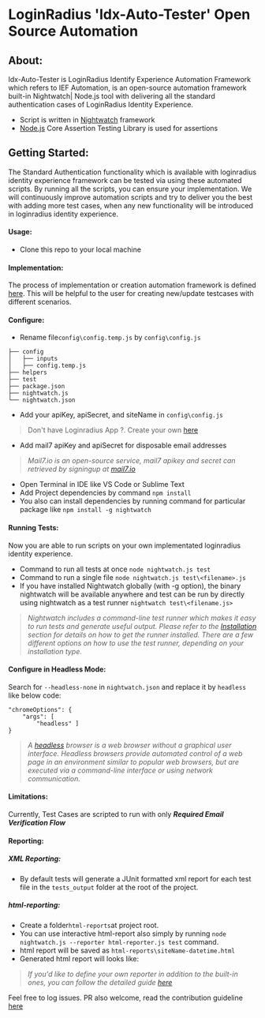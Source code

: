 # LoginRadius 'Idx-Auto-Tester' Open Source Automation

## About:
Idx-Auto-Tester is LoginRadius Identify Experience Automation Framework which refers to IEF Automation, is an open-source automation framework built-in Nightwatch| Node.js tool with delivering all the standard authentication cases of LoginRadius Identity Experience.
 - Script is written in [Nightwatch](https://nightwatchjs.org/) framework 
 - [Node.js](https://nodejs.org) Core Assertion Testing Library is
   used for assertions

## Getting Started:
The Standard Authentication functionality which is available with loginradius identity experience framework can be tested via using these automated scripts. By running all the scripts, you can ensure your implementation.
We will continuously improve automation scripts and try to deliver you the best with adding more test cases, when any new functionality will be introduced in loginradius identity experience.

#### Usage:
- Clone this repo to your local machine

#### Implementation: 
The process of implementation or creation automation framework is defined [here](https://www.loginradius.com/engineering/blog/introduction-of-Idx-Auto-Tester/). This will be helpful to the user for creating new/update testcases with different scenarios. 

#### Configure:
- Rename file`config\config.temp.js` by `config\config.js`
```
├── config
│   ├── inputs
│   ├── config.temp.js
├── helpers
├── test
├── package.json
├── nightwatch.js
└── nightwatch.json  
```
- Add your apiKey, apiSecret, and siteName in `config\config.js`

> Don't have Loginradius App ?. Create your own [here](https://adminconsole.loginradius.com/)
- Add mail7 apiKey and apiSecret for disposable email addresses
> *Mail7.io is an open-source service, mail7 apikey and secret can retrieved by signingup at [mail7.io](https://api.mail7.io/login)*
- Open Terminal in IDE like VS Code or Sublime Text
- Add Project dependencies by command `npm install`
- You also can install dependencies by running command for particular package like `npm install -g nightwatch`

#### Running Tests:
Now you are able to run scripts on your own implementated loginradius identity experience.
- Command to run all tests at once `node nightwatch.js test`
- Command to run a single file `node nightwatch.js test\<filename>.js`
- If you have installed Nightwatch globally (with -g option), the binary nightwatch will be available anywhere and test can be run by directly using nightwatch as a test runner `nightwatch test\<filename.js>`

> *Nightwatch includes a command-line test runner which makes it easy to run tests and generate useful output. Please refer to the [Installation](https://nightwatchjs.org/guide/running-tests/) section for details on how to get the runner installed. There are a few different options on how to use the test runner, depending on your installation type.*
#### Configure in Headless Mode:
Search for `--headless-none` in `nightwatch.json` and replace it by `headless` like below code:
````
"chromeOptions": {
	"args": [
		"headless" ]
}
````
> *A [headless](https://en.wikipedia.org/wiki/Headless_browser) browser is a web browser without a graphical user interface. _Headless browsers_ provide automated control of a web page in an environment similar to popular web browsers, but are executed via a command-line interface or using network communication.*

#### Limitations:
Currently, Test Cases are scripted to run with only ***Required Email Verification Flow***

#### Reporting:
##### XML Reporting:

 - By default tests will generate a JUnit formatted xml report for each
   test file in the `tests_output` folder at the root of the project.

##### html-reporting:
- Create a folder`html-reports`at project root.
- You can use interactive html-report also simply by running `node nightwatch.js --reporter html-reporter.js test` command.
- html report will be saved as `html-reports\siteName-datetime.html`
- Generated html report will looks like:

> *If you'd like to define your own reporter in addition to the built-in ones, you can follow the detailed guide [here](https://nightwatchjs.org/guide/extending-nightwatch/#custom-reporter)*

Feel free to log issues. PR also welcome, read the contribution guideline [here](CONTRIBUTING.md)
